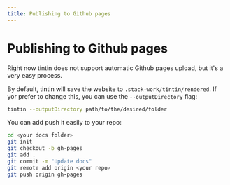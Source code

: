 ```yaml
---
title: Publishing to Github pages
---
```


# Publishing to Github pages

Right now tintin does not support automatic Github pages upload, but it's
a very easy process.

By default, tintin will save the website to `.stack-work/tintin/rendered`.
If yor prefer to change this, you can use the `--outputDirectory` flag:

```bash
tintin --outputDirectory path/to/the/desired/folder
```

You can add push it easily to your repo:

```bash
cd <your docs folder>
git init
git checkout -b gh-pages
git add .
git commit -m "Update docs"
git remote add origin <your repo>
git push origin gh-pages
```


